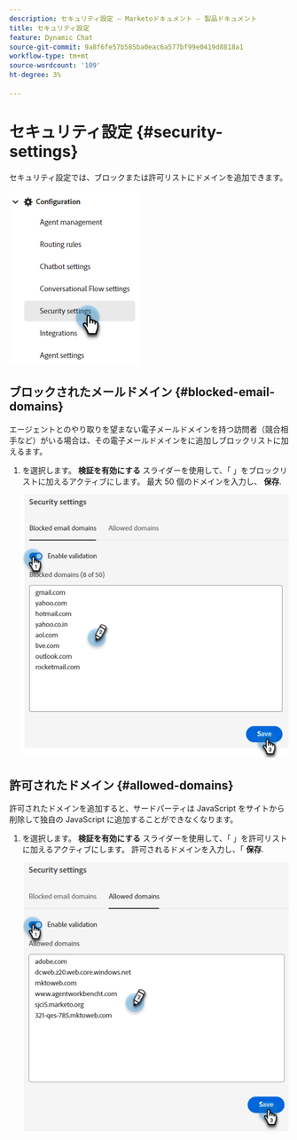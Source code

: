 ```yaml
---
description: セキュリティ設定 — Marketoドキュメント — 製品ドキュメント
title: セキュリティ設定
feature: Dynamic Chat
source-git-commit: 9a8f6fe57b585ba0eac6a577bf99e0419d8818a1
workflow-type: tm+mt
source-wordcount: '109'
ht-degree: 3%

---
```


# セキュリティ設定 {#security-settings}

セキュリティ設定では、ブロックまたは許可リストにドメインを追加できます。

![](assets/security-settings-1.png)

## ブロックされたメールドメイン {#blocked-email-domains}

エージェントとのやり取りを望まない電子メールドメインを持つ訪問者（競合相手など）がいる場合は、その電子メールドメインをに追加しブロックリストに加えるます。

1. を選択します。 **検証を有効にする** スライダーを使用して、「 」をブロックリストに加えるアクティブにします。 最大 50 個のドメインを入力し、 **保存**.

   ![](assets/security-settings-2.png)

## 許可されたドメイン {#allowed-domains}

許可されたドメインを追加すると、サードパーティは JavaScript をサイトから削除して独自の JavaScript に追加することができなくなります。

1. を選択します。 **検証を有効にする** スライダーを使用して、「 」を許可リストに加えるアクティブにします。 許可されるドメインを入力し、「 **保存**.

   ![](assets/security-settings-3.png)
